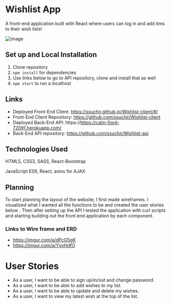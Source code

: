 # Wishlist App

A front-end application built with React where users can log in and add itms to their wish lists!

![image](https://user-images.githubusercontent.com/54872467/70290014-94fe7180-17a4-11ea-9a92-29a8d7047f72.png)


## Set up and Local Installation

1. Clone repository
2. `npm install` for dependencies
3. Use links below to go to API repository, clone and install that as well
4. `npm start` to run a localhost

## Links

* Deployed Front-End Client: https://ssuchir.github.io/Wishlist-client/#/
* Front-End Client Repository: https://github.com/ssuchir/Wishlist-client
* Deployed Back-End API: https://https://calm-fjord-72091.herokuapp.com/
* Back-End API repository: https://github.com/ssuchir/Wishlist-api


## Technologies Used

HTML5, CSS3, SASS, React-Bootstrap

JavaScript ES6, React, axios for AJAX


## Planning
To start planning the layout of the website, I first made wireframes. I visualized what I wanted all the functions to be and created the user stories below . Then after setting up the API I tested the applicaiton with curl scripts and starting building out the front end application by each component. 

### Links to Wire frame and ERD
* https://imgur.com/a/dPcG5gK
* https://imgur.com/a/YynHdfO


# User Stories

* As a user, I want to be able to sign up/in/out and change password.
* As a user, I want to be able to add wishes to my list.
* As a user, I want to be able to update and delete my wishes. 
* As a user, I want to view my latest wish at the top of the list. 
